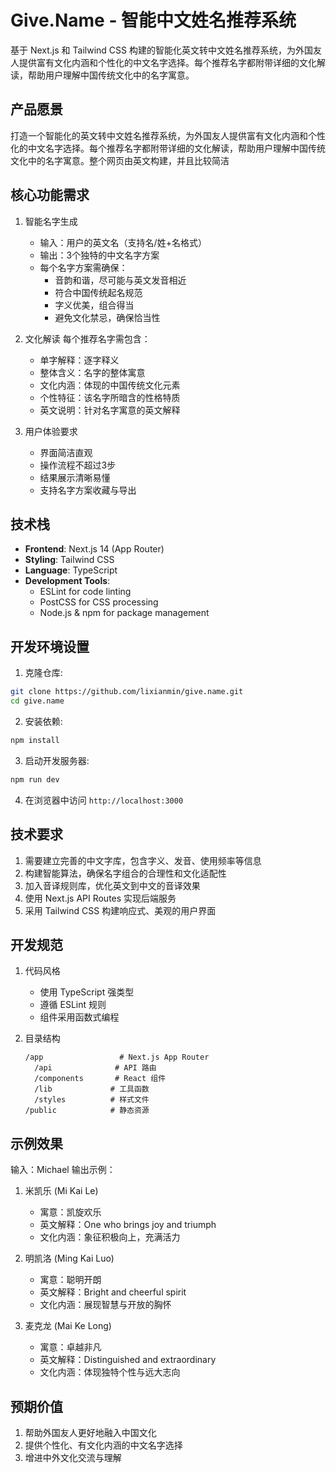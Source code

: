 # Give.Name - 智能中文姓名推荐系统

基于 Next.js 和 Tailwind CSS 构建的智能化英文转中文姓名推荐系统，为外国友人提供富有文化内涵和个性化的中文名字选择。每个推荐名字都附带详细的文化解读，帮助用户理解中国传统文化中的名字寓意。

## 产品愿景

打造一个智能化的英文转中文姓名推荐系统，为外国友人提供富有文化内涵和个性化的中文名字选择。每个推荐名字都附带详细的文化解读，帮助用户理解中国传统文化中的名字寓意。整个网页由英文构建，并且比较简洁

## 核心功能需求

1. 智能名字生成
   - 输入：用户的英文名（支持名/姓+名格式）
   - 输出：3个独特的中文名字方案
   - 每个名字方案需确保：
     * 音韵和谐，尽可能与英文发音相近
     * 符合中国传统起名规范
     * 字义优美，组合得当
     * 避免文化禁忌，确保恰当性

2. 文化解读
   每个推荐名字需包含：
   - 单字解释：逐字释义
   - 整体含义：名字的整体寓意
   - 文化内涵：体现的中国传统文化元素
   - 个性特征：该名字所暗含的性格特质
   - 英文说明：针对名字寓意的英文解释

3. 用户体验要求
   - 界面简洁直观
   - 操作流程不超过3步
   - 结果展示清晰易懂
   - 支持名字方案收藏与导出

## 技术栈

- **Frontend**: Next.js 14 (App Router)
- **Styling**: Tailwind CSS
- **Language**: TypeScript
- **Development Tools**:
  - ESLint for code linting
  - PostCSS for CSS processing
  - Node.js & npm for package management

## 开发环境设置

1. 克隆仓库:
```bash
git clone https://github.com/lixianmin/give.name.git
cd give.name
```

2. 安装依赖:
```bash
npm install
```

3. 启动开发服务器:
```bash
npm run dev
```

4. 在浏览器中访问 `http://localhost:3000`

## 技术要求

1. 需要建立完善的中文字库，包含字义、发音、使用频率等信息
2. 构建智能算法，确保名字组合的合理性和文化适配性
3. 加入音译规则库，优化英文到中文的音译效果
4. 使用 Next.js API Routes 实现后端服务
5. 采用 Tailwind CSS 构建响应式、美观的用户界面

## 开发规范

1. 代码风格
   - 使用 TypeScript 强类型
   - 遵循 ESLint 规则
   - 组件采用函数式编程

2. 目录结构
   ```
   /app                 # Next.js App Router
     /api              # API 路由
     /components       # React 组件
     /lib             # 工具函数
     /styles          # 样式文件
   /public            # 静态资源
   ```

## 示例效果

输入：Michael
输出示例：
1. 米凯乐 (Mi Kai Le)
   - 寓意：凯旋欢乐
   - 英文解释：One who brings joy and triumph
   - 文化内涵：象征积极向上，充满活力

2. 明凯洛 (Ming Kai Luo)
   - 寓意：聪明开朗
   - 英文解释：Bright and cheerful spirit
   - 文化内涵：展现智慧与开放的胸怀

3. 麦克龙 (Mai Ke Long)
   - 寓意：卓越非凡
   - 英文解释：Distinguished and extraordinary
   - 文化内涵：体现独特个性与远大志向

## 预期价值

1. 帮助外国友人更好地融入中国文化
2. 提供个性化、有文化内涵的中文名字选择
3. 增进中外文化交流与理解